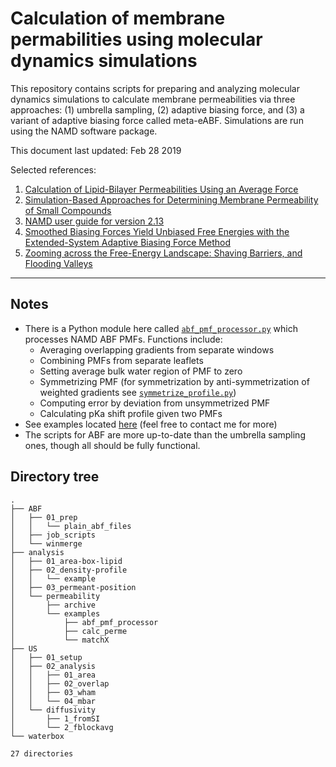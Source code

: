 
# Calculation of membrane permabilities using molecular dynamics simulations

This repository contains scripts for preparing and analyzing molecular dynamics simulations to calculate 
membrane permeabilities via three approaches: (1) umbrella sampling, (2) adaptive biasing force, and 
(3) a variant of adaptive biasing force called meta-eABF. Simulations are run using the NAMD software package.  

This document last updated: Feb 28 2019

Selected references:
1. [Calculation of Lipid-Bilayer Permeabilities Using an Average Force](http://pubs.acs.org/doi/pdf/10.1021/ct400925s)
2. [Simulation-Based Approaches for Determining Membrane Permeability of Small Compounds](http://pubs.acs.org/doi/pdf/10.1021/acs.jcim.6b00022)
3. [NAMD user guide for version 2.13](https://www.ks.uiuc.edu/Research/namd/2.13/ug.pdf)
4. [Smoothed Biasing Forces Yield Unbiased Free Energies with the Extended-System Adaptive Biasing Force Method](https://pubs.acs.org/doi/abs/10.1021/acs.jpcb.6b10055)
5. [Zooming across the Free-Energy Landscape: Shaving Barriers, and Flooding Valleys](https://pubs.acs.org/doi/10.1021/acs.jpclett.8b01994)

-------------------------------------------------------------------------------------------------------

## Notes

* There is a Python module here called [`abf_pmf_processor.py`](analysis/permeability/abf_pmf_processor.py) which processes NAMD ABF PMFs. Functions include:
    * Averaging overlapping gradients from separate windows
    * Combining PMFs from separate leaflets
    * Setting average bulk water region of PMF to zero
    * Symmetrizing PMF (for symmetrization by anti-symmetrization of weighted gradients see [`symmetrize_profile.py`](analysis/permeability/symmetrize_profile.py))
    * Computing error by deviation from unsymmetrized PMF
    * Calculating pKa shift profile given two PMFs
* See examples located [here](analysis/permeability/examples/) (feel free to contact me for more)
* The scripts for ABF are more up-to-date than the umbrella sampling ones, though all should be fully functional.  


## Directory tree

```
.
├── ABF
│   ├── 01_prep
│   │   └── plain_abf_files
│   ├── job_scripts
│   └── winmerge
├── analysis
│   ├── 01_area-box-lipid
│   ├── 02_density-profile
│   │   └── example
│   ├── 03_permeant-position
│   └── permeability
│       ├── archive
│       └── examples
│           ├── abf_pmf_processor
│           ├── calc_perme
│           └── matchX
├── US
│   ├── 01_setup
│   ├── 02_analysis
│   │   ├── 01_area
│   │   ├── 02_overlap
│   │   ├── 03_wham
│   │   └── 04_mbar
│   └── diffusivity
│       ├── 1_fromSI
│       └── 2_fblockavg
└── waterbox

27 directories
```
